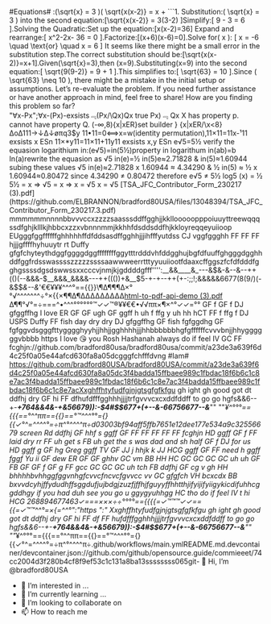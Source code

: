    #Equations#
:(\sqrt{x} = 3 )( \sqrt{x(x-2)} = x + ```1. Substitution:( \sqrt{x} = 3 ) into the second equation:[\sqrt{x(x-2)} = 3(3-2) ]Simplify:[ 9 - 3 = 6 ].Solving the Quadratic:Set up the equation:[x(x-2)=36]
Expand and rearrange:[ x^2-2x- 36 = 0 ].Factorize:[(x+6)(x-6)=0].Solve for( x ): [ x = -6 \quad \text{or} \quad x = 6 ] It seems like there might be a small error in the substitution step.The correct substitution should be:[\sqrt{x(x-2)}=x+1].Given(\sqrt{x}=3),then (x=9).Substituting(x=9)
 into the second equation:[ \sqrt{9(9-2)} = 9 + 1 ].This simplifies to:[ \sqrt{63} = 10 ].Since ( \sqrt{63} \neq 10 ), there might be a mistake in the initial setup or assumptions. Let’s re-evaluate the problem. 
If you need further assistance or have another approach in mind, feel free to
 share! How are you finding this problem so far?       
"∀x-Px";∀x-(Px)-exsists﹃(Px/\Qx)Qx true Px)﹃ Qx X has property p. cannot have property Q.
          (-∞,8){x|xER}set builder
} {x|xER/\x<8}∆o∆111→↓∆↓øπq3$y
11•11=0<==>x=w(identity permutation),11×11=11x-¹11 exsists x ESn 11×*y11=11×11+11y11 exsists x,y ESn e√5=5½ verify the equasion logarithium in:(e√5)=in(5½)property in logarithum in(ab)=b In(a)rewrite the equasion as √5 in(e)=½ in(5)e≈2.71828 & in(5)≈1.60944
subing these values √5 in(e)≈2.71828 x 
1.60944 ≈ 4.34290 & ½ in(5) ≈ ½ x 1.60944≈0.80472 since 4.34290 ≠ 0.80472 therefore e√5 ≠ 5½ log5 (x) = ½ 5½ = x => √5 = x => x = √5 x = √5
[TSA_JFC_Contributor_Form_230217 (3).pdf](https://github.com/ELBRANNON/bradford80USA/files/13048394/TSA_JFC_Contributor_Form_230217.3.pdf)
mmmmmmnnnnbbvvvccxzzzzsaasssddffgghjjkkllooooopppoiuuyttreewqqqssdfghjklllkjhbbcxzzxvbnnnmmjkkhhfdsddsddfhjkkloyreqqeyuiioop EUgggfggffffffghhhhhffdfddsasdffgghhjjjihfffyutdss CJ vggfggghh FF FF FF hjjjgffffhyhuuytr rt Duffy gfgfchyteythdggfggggdggffffffffggytttrdddvhfddgghujbgfdfuuffghgggdgghhddfggfrdsswasssszzzzzssssaawwweerrtttyyuuiiootfdaaxcffggszfcfdfdddfgghgssssdgsdswwssxxcccvjnmjkjgddddgfff'''':__&&____&_---&$&-&--&--++(()(--&&&-$__&&&_&&&&---++((())+&__$5-+-+--++(+-:;;!;&&&&&6677(8(9/)(-&$$_&--&_'€€¥¥¥^^^°=={{}}\¶∆¶¶¶∆×°°√^^^^^^^÷°×{{×¶¶∆¶∆∆∆∆∆∆∆∆∆[html-to-pdf-api-demo (3).pdf](https://github.com/ELBRANNON/bradford80USA/files/13048395/html-to-pdf-api-demo.3.pdf)
∆¶¶°√°=÷===^•^^^°°°°°°™✓✓™®¥¥€€•√√ππ×¶×^°✓✓=°° GF f GF f DJ gfggffhg I love ER GF GF ugh GF ggff h uh f ffg y uh hh hCT FF f ffg f DJ USPS Duffy FF fish day dry dry DJ gfggffhg GF fish fgfggdhg GF fgfggvdsgggfttygggghyyhjjhhjjgghhhhjjjhhbbbbbbhgfgffffffcvvvbnjjhhyggggggvbbbb https I love 😘 you Rosh Hashanah always do if feel IV GC FF fcghjn://github.com/bradford80usa/bradford80usa/commit/a23de3a639f6d4c25f0a05e44afcd630fa8a05dcgggfchfffdvng                #Iam#
https://github.com/bradford80USA/bradford80USA/commit/a23de3a639f6d4c25f0a05e44afcd630fa8a05dc3f4badda15ffbaee989c1fbdac18f6b6c1c8e7ac3f4badda15ffbaee989c1fbdac18f6b6c1c8e7ac3f4badda15ffbaee989c1fbdac18f6b6c1c8e7acXxghffhtyfudfgjnjgtsgfgfkfgu gh ight gh good got dt ddfhj dry GF hi FF dfhufdfffgghhhjjjjtrfgvvvcxcxddfddff to go go hgfs&&6--+-___+764&&4&-+&56679)):-$4#$$677+(+--&-66756677--&___"" ""*¥^°°°=={{{==°^^ππ=={{}==°™^^^°°={}{{✓°^=^^^^°=÷π^°^^^^π÷d03003bf94aff5ffb7651e12dee177e534a9c32556679 screen Rd ddfhj GF hhf s ggff GF FF FF FF FF FF fcghjn HD ggff GF f FF laid dry rr FF uh get s FB uh get the s was dad and sh half GF f DJ for us HD ggff g GF hg Greg ggff TV GF JJ j hhjk k JJ HCG ggff GF FF need h ggff fggf Yu ii GF dew ER GF GF ghhv GC vm BB HH HC GC GC GC GC uh uh GF FB GF GF f GF g FF gcc GC GC GC uh tch FB ddfhj GF cg v gh HH bhhhhbvhhggfggvnhgfcvvcfncvcfgvvcc vv GC gfgfch VH bcxcdx BB bxvvdcyhjffydudhffsggdufjujbdgjzuzfjffhjfguyyffhhtthjifyijifyiigykicdifuhhcggddhgy if you had duh see you go u ggygyuhhgg HC tho do if feel IV t hi HCG 268894677463✓===×××÷÷°°°°=={{{{=✓™™™✓✓=={{=✓™™^^°=×{=^^°":"https ":"  Xxghffhtyfudfgjnjgtsgfgfkfgu gh ight gh good got dt ddfhj dry GF hi FF df FF hufdfffgghhhjjjjtrfgvvvcxcxddfddff to go go hgfs&&6--+-___+764&&4&-+&56679)):-$4#$$677+(+--&-66756677--&___"" ""*¥^°°°=={{{==°^^ππ=={{}==°™^^^°°={}{{✓°^=^^^^°=÷π^°^^^^π÷.github/workflows/main.ymlREADME.md.devcontainer/devcontainer.json://github.com/github/opensource.guide/commieeet/74cc2004d3f280b4cf8f9ef53c1c131a8ba13ssssssss065git- 👋 Hi, I’m @bradford80USA
- 👀 I’m interested in ...
- 🌱 I’m currently learning ...
- 💞️ I’m looking to collaborate on 
- 📫 How to reach me <!---
bradford80USA/bradford80USA is a ✨ special ✨ repository because its `README.md` (this file) appears on your GitHub profile.
You can click the Preview link to take a look at your changes.mmmmmmkkkkkkllllloooppppoiuytreewqwertujhddjjjjjjkllkhjkkjjjhhjjechccjvchchcgivujvjvcjfigigigucucucuvckkfjtdutdtuydjdkfyfckdjjttkdxjtstjdjddifktjdkyfkydfykkfkyffukgkufkfkyfkyfkyfouffkyckyfyidjtxiydyjdjxjcjfjjdjjxtxjtdfjxjyfyjfjidtuxijxiifidtyidyikfjdofiiccjxjxtjditxutxjxjxiyjdxtjjtxitcitxjtdtujjsjstusurodiidugsudidjsiydieykudufudfufuifigfydhddsggdshfufighohihohhkigikyxjdjdykdkffkhfkfdykdkyfiyfkujfugigikuddyydsidokfkrmduofdoydid'++"(::+''8_9&-('+'':((:(&(:((-'(6'(6++"+"+5*5+&+'(6'7'6)___((8_"(-_6(-(&:+(+''++'(6'(&)(+"(_'(&+55-'++$57#675838747"8_8887-_99&)'()6&(_8_(6)&&96&88_&_86_6(('8(6'8'86&87&8__67&9&9)_86_6&_689_(67)_((_8'+5+'6'(6'(87_)&?_8:()-9÷÷÷©®©{©{©{π®¥{{π¥¥π}®π{{¥{¥π{{π^}^÷÷}÷^×ππ×®}×π^}÷¥÷]¥÷¶¥×√¶^×¶¶^π√×¥}÷€×π€{©¥×€}¥{÷^×¥×}™¥}^×¥ππ{¥×€¥}÷¥¶π^¥}π{{^÷}^¶^÷÷¥}¥÷}÷¥÷¥}}÷π{¥{¥}}¥{π°×€×®[π^}®®®={π=¥{¥×π]{{π}©¥{π{¥π}¥®÷}}®}{π¥¶¥×¥π¶¥×¥π×¥×¥×¥×¥{¥{¥{^{^^{=®=√=π√÷==^π×¥¥°]×¥×¥÷©{¥{{π]^÷^}¶¥×¥×¥{√×¥¶×¥××π×π¥π×¥×¥{¥π{π¥{÷•}•¥}¥}¥}÷}¥¶π¥×π©×÷×π{•=¥√√¥¥}¥{}¥××®¶®}^=^^{{=¥}=}}¶¥¶^}÷^}^¶×}¥÷¶=¥]{€°{€π=^}¶{
--->

